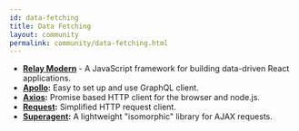 ```yaml
---
id: data-fetching
title: Data Fetching
layout: community
permalink: community/data-fetching.html
---
```


* **[Relay Modern](https://facebook.github.io/relay/docs/en/new-in-relay-modern.html)** - A JavaScript framework for building data-driven React applications.
* **[Apollo](http://dev.apollodata.com/react/):** Easy to set up and use GraphQL client.
* **[Axios](https://github.com/mzabriskie/axios):** Promise based HTTP client for the browser and node.js.
* **[Request](https://github.com/request/request):** Simplified HTTP request client.
* **[Superagent](https://visionmedia.github.io/superagent/):** A lightweight "isomorphic" library for AJAX requests.
